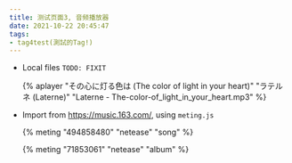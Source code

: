 ```yaml
---
title: 测试页面3, 音频播放器
date: 2021-10-22 20:45:47
tags:
- tag4test(測試的Tag!)
---
```


* Local files `TODO: FIXIT`

  {% aplayer "その心に灯る色は (The color of light in your heart)" "ラテルネ (Laterne)" "Laterne - The-color-of_light_in_your_heart.mp3" %}

* Import from <https://music.163.com/>, using `meting.js`

  {% meting "494858480" "netease" "song" %}

  {% meting "71853061" "netease" "album" %}
